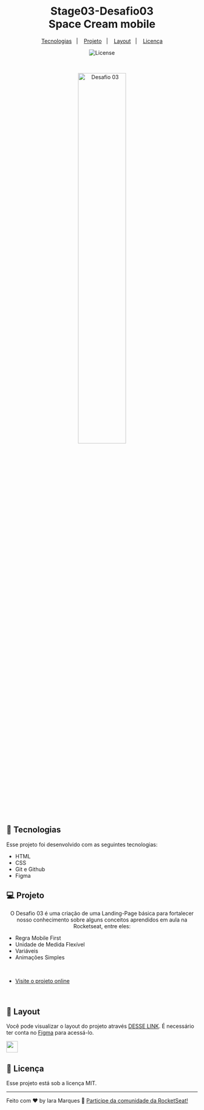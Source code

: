<h1 align="center"> Stage03-Desafio03 <br/>Space Cream mobile </h1>

<p align="center">
  <a href="#-tecnologias">Tecnologias</a>&nbsp;&nbsp;&nbsp;|&nbsp;&nbsp;&nbsp;
  <a href="#-projeto">Projeto</a>&nbsp;&nbsp;&nbsp;|&nbsp;&nbsp;&nbsp;
  <a href="#-layout">Layout</a>&nbsp;&nbsp;&nbsp;|&nbsp;&nbsp;&nbsp;
  <a href="#memo-licença">Licença</a>
</p>

<p align="center">
  <img alt="License" src="https://img.shields.io/static/v1?label=license&message=MIT&color=49AA26&labelColor=000000">
</p>
 
 <br/>

<p align="center">
  <img alt="Desafio 03" src="images/Desafio Intermediário.png" width="50%">
</p>

## 🚀 Tecnologias

Esse projeto foi desenvolvido com as seguintes tecnologias:

- HTML 
- CSS
- Git e Github
- Figma

## 💻 Projeto

<p align="center">
  O Desafio 03 é uma criação de uma Landing-Page básica para fortalecer nosso conhecimento sobre alguns conceitos aprendidos em aula na Rocketseat, entre eles:
</p>


  <ul>
  <li>Regra Mobile First</li>
  <li>Unidade de Medida Flexível</li>
  <li>Variáveis</li>
  <li>Animações Simples</li>
  </ul>
      
<br/>

- [Visite o projeto online](https://iaramarques.github.io/Stage03-Desafio03-Space-Cream-Mobile/)

<br/>

## 🔖 Layout

Você pode visualizar o layout do projeto através [DESSE LINK](https://www.figma.com/file/ifhWvLxSB7QZ9DsfZNoqPm/Stage-03---Mobile-First-(Copy)?node-id=0-1&t=qYK1KB9EEKJvVY0B-0). É necessário ter conta no [Figma](https://figma.com) para acessá-lo. 
<div>
  <img align="centeer" alt"FIGMA" height="30" widht"40" src="https://cdn.jsdelivr.net/gh/devicons/devicon/icons/figma/figma-original.svg"/>
</div>

## :memo: Licença

Esse projeto está sob a licença MIT.

---

Feito com ♥ by Iara Marques :wave: [Participe da comunidade da RocketSeat!](https://discord.gg/rocketseat)
